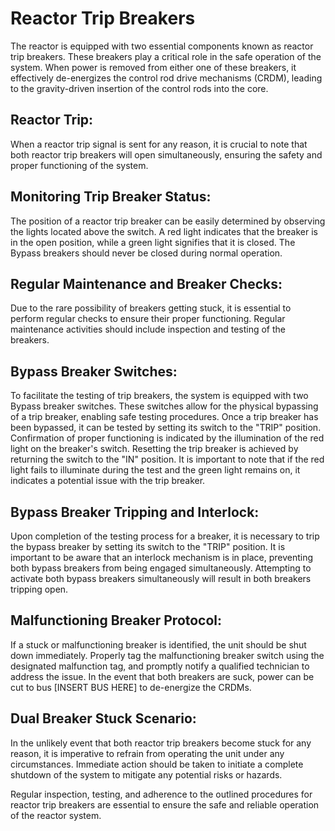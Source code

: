 # Reactor Trip Breakers

The reactor is equipped with two essential components known as reactor trip breakers. These breakers play a critical role in the safe operation of the system. When power is removed from either one of these breakers, it effectively de-energizes the control rod drive mechanisms (CRDM), leading to the gravity-driven insertion of the control rods into the core.

## Reactor Trip:
When a reactor trip signal is sent for any reason, it is crucial to note that both reactor trip breakers will open simultaneously, ensuring the safety and proper functioning of the system.

## Monitoring Trip Breaker Status:
The position of a reactor trip breaker can be easily determined by observing the lights located above the switch. A red light indicates that the breaker is in the open position, while a green light signifies that it is closed. The Bypass breakers should never be closed during normal operation.

## Regular Maintenance and Breaker Checks:
Due to the rare possibility of breakers getting stuck, it is essential to perform regular checks to ensure their proper functioning. Regular maintenance activities should include inspection and testing of the breakers.

## Bypass Breaker Switches:
To facilitate the testing of trip breakers, the system is equipped with two Bypass breaker switches. These switches allow for the physical bypassing of a trip breaker, enabling safe testing procedures. Once a trip breaker has been bypassed, it can be tested by setting its switch to the "TRIP" position. Confirmation of proper functioning is indicated by the illumination of the red light on the breaker's switch. Resetting the trip breaker is achieved by returning the switch to the "IN" position. It is important to note that if the red light fails to illuminate during the test and the green light remains on, it indicates a potential issue with the trip breaker.

## Bypass Breaker Tripping and Interlock:
Upon completion of the testing process for a breaker, it is necessary to trip the bypass breaker by setting its switch to the "TRIP" position. It is important to be aware that an interlock mechanism is in place, preventing both bypass breakers from being engaged simultaneously. Attempting to activate both bypass breakers simultaneously will result in both breakers tripping open.

## Malfunctioning Breaker Protocol:
If a stuck or malfunctioning breaker is identified, the unit should be shut down immediately. Properly tag the malfunctioning breaker switch using the designated malfunction tag, and promptly notify a qualified technician to address the issue. In the event that both breakers are suck, power can be cut to bus [INSERT BUS HERE] to de-energize the CRDMs.

## Dual Breaker Stuck Scenario:
In the unlikely event that both reactor trip breakers become stuck for any reason, it is imperative to refrain from operating the unit under any circumstances. Immediate action should be taken to initiate a complete shutdown of the system to mitigate any potential risks or hazards.

Regular inspection, testing, and adherence to the outlined procedures for reactor trip breakers are essential to ensure the safe and reliable operation of the reactor system.
